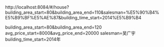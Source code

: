 
http://localhost:8084/#/house?building_area_start=80&building_area_end=110&salesman=%E5%90%B4%E5%B9%BF%E5%AE%87&building_time_start=2014%E5%B9%B4

building_area_start=80&building_area_end=120
avg_price_start=8000&avg_price_end=20000
salesman=吴广宇
building_time_start=2014年
